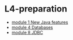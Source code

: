 # L4-preparation

- [module 1 New Java features](module1/README.md)
- [module 4 Databases](module4/README.md)
- [module 8 JDBC](module8/README.md)